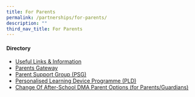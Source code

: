 ```yaml
---
title: For Parents
permalink: /partnerships/for-parents/
description: ""
third_nav_title: For Parents
---
```


<h4><strong>Directory</strong></h4>
<ul>
<li><a href="/partnerships/for-parents/useful-links-n-information" target="">Useful Links &amp; Information</a></li>
<li><a href="/for-parents/parents-gateway" target="">Parents Gateway</a></li>
<li><a href="/partnerships/for-parents/parent-support-group-psg" target="">Parent Support Group (PSG)</a></li>
<li><a href="/partnerships/for-parents/personalised-learning-device-programme-pld" target="">Personalised Learning Device Programme (PLD)</a></li>
<li><a href="https://form.gov.sg/6143ec0c70054d0012da2b0f" target="_blank" rel="noopener">Change Of After-School DMA Parent Options (for Parents/Guardians)</a></li>
</ul>